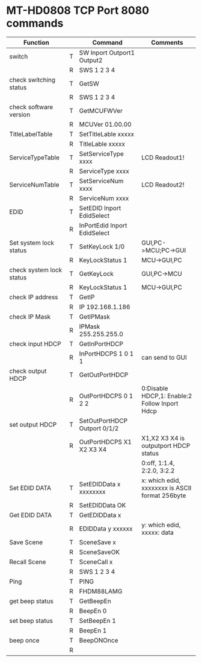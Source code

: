 MT-HD0808 TCP Port 8080 commands
================================

|Function                |   |Command                       |Comments|
|------------------------|---|------------------------------|--------|
|switch                  | T | SW Inport Outport1 Output2   |
|                        | R | SWS 1 2 3 4                  |
|check switching status  | T | GetSW                        |
|                        | R | SWS 1 2 3 4                  |
|check software version  | T | GetMCUFWVer                  |
|                        | R | MCUVer 01.00.00              |
|TitleLabelTable         | T | SetTitleLable xxxxx          |
|                        | R | TitleLable xxxxx             |
|ServiceTypeTable        | T | SetServiceType xxxx          | LCD Readout1!        |
|                        | R | ServiceType xxxx             |
|ServiceNumTable         | T | SetServiceNum xxxx           | LCD Readout2!        |
|                        | R | ServiceNum xxxx              |
|EDID                    | T | SetEDID Inport EdidSelect    | 
|                        | R | InPortEdid Inport EdidSelect |
|Set system lock status  | T | SetKeyLock 1/0               | GUI,PC->MCU;PC->GUI   |
|                        | R | KeyLockStatus 1              | MCU->GUI,PC           |
|check system lock status| T | GetKeyLock                   | GUI,PC->MCU           |
|                        | R | KeyLockStatus 1              | MCU->GUI,PC           |
|check IP address        | T | GetIP                        |
|                        | R | IP 192.168.1.186             |
|check IP Mask           | T | GetIPMask                    |
|                        | R | IPMask 255.255.255.0         |
|check input HDCP        | T | GetInPortHDCP                |
|                        | R | InPortHDCPS 1 0 1 1          | can send to GUI       |
|check output HDCP       | T | GetOutPortHDCP               |
|                        | R | OutPortHDCPS 0 1 2 2         | 0:Disable HDCP,1: Enable:2 Follow Inport Hdcp   |
|set output HDCP         | T | SetOutPortHDCP Outport 0/1/2 |
|                        | R | OutPortHDCPS X1 X2 X3 X4     | X1,X2 X3 X4 is outputport HDCP status    |
|                        |   |                              | 0:off, 1:1.4, 2:2.0, 3:2.2     |
|Set EDID DATA           | T | SetEDIDData x xxxxxxxx       | x: which edid, xxxxxxxx is ASCII format 256byte |
|                        | R | SetEDIDData OK               |
|Get EDID DATA           | T | GetEDIDData x                |
|                        | R | EDIDData y xxxxxx            | y: which edid, xxxxx: data
|Save Scene              | T | SceneSave x                  |
|                        | R | SceneSaveOK                  |
|Recall Scene            | T | SceneCall x                  |
|                        | R | SWS 1 2 3 4                  |
|Ping                    | T | PING                         |
|                        | R | FHDM88LAMG                   |
|get beep status         | T | GetBeepEn                    |
|                        | R | BeepEn 0                     |
|set beep status         | T | SetBeepEn 1                  |
|                        | R | BeepEn 1                     |
|beep once               | T | BeepONOnce                   |
|                        | R |                              |


